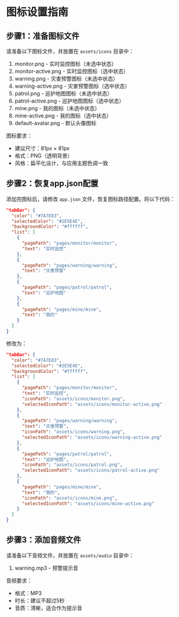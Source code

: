 # 图标设置指南

## 步骤1：准备图标文件

请准备以下图标文件，并放置在 `assets/icons` 目录中：

1. monitor.png - 实时监控图标（未选中状态）
2. monitor-active.png - 实时监控图标（选中状态）
3. warning.png - 灾害预警图标（未选中状态）
4. warning-active.png - 灾害预警图标（选中状态）
5. patrol.png - 巡护地图图标（未选中状态）
6. patrol-active.png - 巡护地图图标（选中状态）
7. mine.png - 我的图标（未选中状态）
8. mine-active.png - 我的图标（选中状态）
9. default-avatar.png - 默认头像图标

图标要求：
- 建议尺寸：81px × 81px
- 格式：PNG（透明背景）
- 风格：扁平化设计，与应用主题色调一致

## 步骤2：恢复app.json配置

添加完图标后，请修改 `app.json` 文件，恢复图标路径配置。将以下代码：

```json
"tabBar": {
  "color": "#7A7E83",
  "selectedColor": "#2E5E4E",
  "backgroundColor": "#ffffff",
  "list": [
    {
      "pagePath": "pages/monitor/monitor",
      "text": "实时监控"
    },
    {
      "pagePath": "pages/warning/warning",
      "text": "灾害预警"
    },
    {
      "pagePath": "pages/patrol/patrol",
      "text": "巡护地图"
    },
    {
      "pagePath": "pages/mine/mine",
      "text": "我的"
    }
  ]
}
```

修改为：

```json
"tabBar": {
  "color": "#7A7E83",
  "selectedColor": "#2E5E4E",
  "backgroundColor": "#ffffff",
  "list": [
    {
      "pagePath": "pages/monitor/monitor",
      "text": "实时监控",
      "iconPath": "assets/icons/monitor.png",
      "selectedIconPath": "assets/icons/monitor-active.png"
    },
    {
      "pagePath": "pages/warning/warning",
      "text": "灾害预警",
      "iconPath": "assets/icons/warning.png",
      "selectedIconPath": "assets/icons/warning-active.png"
    },
    {
      "pagePath": "pages/patrol/patrol",
      "text": "巡护地图",
      "iconPath": "assets/icons/patrol.png",
      "selectedIconPath": "assets/icons/patrol-active.png"
    },
    {
      "pagePath": "pages/mine/mine",
      "text": "我的",
      "iconPath": "assets/icons/mine.png",
      "selectedIconPath": "assets/icons/mine-active.png"
    }
  ]
}
```

## 步骤3：添加音频文件

请准备以下音频文件，并放置在 `assets/audio` 目录中：

1. warning.mp3 - 预警提示音

音频要求：
- 格式：MP3
- 时长：建议不超过5秒
- 音质：清晰，适合作为提示音 